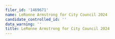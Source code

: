 ```yaml
---
filer_id: '1469671'
name: LeRonne Armstrong for City Council 2024
candidate_controlled_id: ''
data_warning: ''
title: LeRonne Armstrong for City Council 2024
---
```

